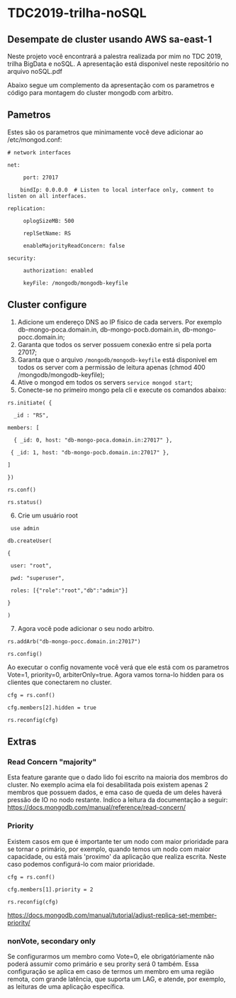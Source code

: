 # TDC2019-trilha-noSQL
## Desempate de cluster usando AWS sa-east-1

Neste projeto você encontrará a palestra realizada por mim no TDC 2019, trilha BigData e noSQL.
A apresentação está disponivel neste repositório no arquivo noSQL.pdf

Abaixo segue um complemento da apresentação com os parametros e código para montagem do cluster mongodb com arbitro.

## Pametros

Estes são os parametros que minimamente você deve adicionar ao /etc/mongod.conf:

  `# network interfaces`
  
  `net:`
  
  `     port: 27017`
  
  `     bindIp: 0.0.0.0  # Listen to local interface only, comment to listen on all interfaces. `
  
  
  `replication: `
  
  `     oplogSizeMB: 500`
  
  `     replSetName: RS`
  
  `     enableMajorityReadConcern: false`
  
  
  `security:`
  
  `     authorization: enabled`
  
  `     keyFile: /mongodb/mongodb-keyfile`

## Cluster configure

1. Adicione um endereço DNS ao IP fisico de cada servers. Por exemplo db-mongo-poca.domain.in, db-mongo-pocb.domain.in, db-mongo-pocc.domain.in;
2. Garanta que todos os server possuem conexão entre si pela porta 27017;
3. Garanta que o arquivo `/mongodb/mongodb-keyfile` está disponivel em todos os server com a permissão de leitura apenas (chmod 400 /mongodb/mongodb-keyfile);
4. Ative o mongod em todos os servers `service mongod start`;
5. Conecte-se no primeiro mongo pela cli e execute os comandos abaixo:

  `rs.initiate( {`
  
  `  _id : "RS",`
  
  `members: [`
  
  `  { _id: 0, host: "db-mongo-poca.domain.in:27017" },`
  
  ` { _id: 1, host: "db-mongo-pocb.domain.in:27017" },`
  
  ` ] `
  
  ` }) `
  
  ` rs.conf() `
  
  ` rs.status() `
  
  6. Crie um usuário root
  
  ` use admin`
    
  ` db.createUser( `
    
  ` { `
    
  `  user: "root", `
    
  `  pwd: "superuser", `
    
  `  roles: [{"role":"root","db":"admin"}] `
    
  ` } `
 
  ` ) `
 
 7. Agora você pode adicionar o seu nodo arbitro.
 
  `rs.addArb("db-mongo-pocc.domain.in:27017")`
  
  `rs.config()`
  
  Ao executar o config novamente você verá que ele está com os parametros Vote=1, priority=0, arbiterOnly=true. Agora vamos torna-lo hidden para os clientes que conectarem no cluster.
  
  `cfg = rs.conf()`
  
  `cfg.members[2].hidden = true`
  
  `rs.reconfig(cfg)`

## Extras

### Read Concern "majority"
  
  Esta feature garante que o dado lido foi escrito na maioria dos membros do cluster. No exemplo acima ela foi desabilitada pois existem apenas 2 membros que possuem dados, e ema caso de queda de um deles haverá pressão de IO no nodo restante.
  Indico a leitura da documentação a seguir: https://docs.mongodb.com/manual/reference/read-concern/
  
### Priority

  Existem casos em que é importante ter um nodo com maior prioridade para se tornar o primário, por exemplo, quando temos um nodo com maior capacidade, ou está mais 'proximo' da aplicação que realiza escrita.
  Neste caso podemos configurá-lo com maior prioridade.
  
  `cfg = rs.conf()`
  
  `cfg.members[1].priority = 2`
  
  `rs.reconfig(cfg)`

  https://docs.mongodb.com/manual/tutorial/adjust-replica-set-member-priority/
  
### nonVote, secondary only

  Se configurarmos um membro como Vote=0, ele obrigatóriamente não poderá assumir como primário e seu prority será 0 também.
  Essa configuração se aplica em caso de termos um membro em uma região remota, com grande latência, que suporta um LAG, e atende, por exemplo, as leituras de uma aplicação específica.
